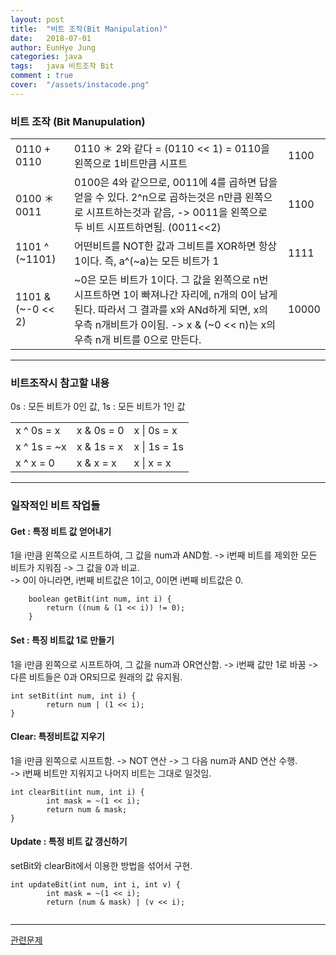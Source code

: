 ```yaml
---
layout: post
title:  "비트 조작(Bit Manipulation)"
date:   2018-07-01
author: EunHye Jung
categories: java
tags:	java 비트조작 Bit
comment : true
cover:  "/assets/instacode.png"
---
```

   
### 비트 조작 (Bit Manupulation)   
 <table cellspacing="0" cellpadding="0">
  <tr>
    <td> 0110 + 0110</td><td> 0110 ＊ 2와 같다 = (0110 << 1)  = 0110을 왼쪽으로 1비트만큼 시프트</td><td>1100</td>
  </tr>
  <tr class="even">
    <td> 0100 ＊ 0011 </td><td> 0100은 4와 같으므로, 0011에 4를 곱하면 답을 얻을 수 있다.  
                               2^n으로 곱하는것은 n만큼 왼쪽으로 시프트하는것과 같음,    
                               -> 0011을 왼쪽으로 두 비트 시프트하면됨. (0011<<2)  </td><td>1100</td>
  </tr>
  <tr>
    <td> 1101 ^ (~1101) </td><td>어떤비트를 NOT한 값과 그비트를 XOR하면 항상 1이다. 즉, a^(~a)는 모든 비트가 1</td><td>1111</td>
  </tr>
  <tr class="even">
    <td> 1101 & (~-0 << 2) </td><td> ~0은 모든 비트가 1이다.  
                                   그 값을 왼쪽으로 n번 시프트하면 1이 빠져나간 자리에, n개의 0이 남게된다.  
                                   따라서 그 결과를 x와 ANd하게 되면, x의 우측 n개비트가 0이됨.   
                                   -> x & (~0 << n)는 x의 우측 n개 비트를 0으로 만든다. </td><td>10000</td>
  </tr>
</table>
   
- - -
   

### 비트조작시 참고할 내용  
  
0s : 모든 비트가 0인 값, 
1s : 모든 비트가 1인 값  
  
<table>
<tr>
<td> x ^ 0s = x </td>  <td> x & 0s = 0</td> <td> x | 0s = x</td>
</tr>
<tr>
<td> x ^ 1s = ~x </td> <td> x & 1s = x </td> <td> x | 1s = 1s </td>
</tr>
<tr>
<td> x ^ x = 0 </td> <td> x & x = x</td> <td> x | x = x</td>
</tr>
</table>

   

_ _ _
   
### 일작적인 비트 작업들   
   
#### Get : 특정 비트 값 얻어내기  
1을 i만큼 왼쪽으로 시프트하여, 그 값을 num과 AND함.
-> i번째 비트를 제외한 모든 비트가 지워짐 -> 그 값을 0과 비교.  
-> 0이 아니라면, i번째 비트값은 1이고, 0이면 i번째 비트값은 0.  
   
```
	boolean getBit(int num, int i) {
		return ((num & (1 << i)) != 0);
	}
```
   
#### Set : 특징 비트값 1로 만들기   
1을 i만큼 왼쪽으로 시프트하여, 그 값을 num과 OR연산함. 
-> i번째 값만 1로 바꿈 -> 다른 비트들은 0과 OR되므로 원래의 값 유지됨.  
   
```
int setBit(int num, int i) {
		return num | (1 << i);
}
```
   
#### Clear: 특정비트값 지우기   
1을 i만큼 왼쪽으로 시프트함. -> NOT 연산 -> 그 다음 num과 AND 연산 수행.  
-> i번째 비트만 지워지고 나머지 비트는 그대로 일것임.  
   
```
int clearBit(int num, int i) {
		int mask = ~(1 << i);
		return num & mask;
}
```
   
#### Update : 특정 비트 값 갱신하기  
setBit와 clearBit에서 이용한 방법을 섞어서 구현.  

```
int updateBit(int num, int i, int v) {
		int mask = ~(1 << i);
		return (num & mask) | (v << i);
	
```
   
_ _ _
   
[관련문제](https://leetcode.com/tag/bit-manipulation/)  
  
   